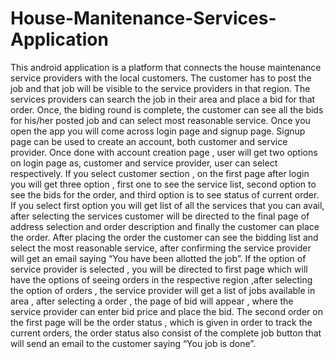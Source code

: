 # House-Manitenance-Services-Application

This android application is a platform that connects the house maintenance service providers with the local customers. The customer has to post the job and that job will 
be visible to the service providers in that region. The services providers can search the job in their area and place a bid for that order. Once, the biding round is 
complete, the customer can see all the bids for his/her posted job and can select most reasonable service.
Once you open the app you will come across login page and signup page. Signup page can be used to create an account, both customer and service provider. 
Once done with account creation page , user will get two options on login page as, customer and service provider, user can select respectively. 
If you select customer section , on the first page after login you will  get three option , first one to see the service list, second option to see the bids for the 
order, and third option is to see status of current order. If you select first option you will get list of all the services that you can avail, after selecting the 
services customer will be directed to the final page of address selection and order description and finally the customer can place the order. After placing the order 
the customer can see the bidding list and select the most reasonable service, after confirming the service provider will get an email saying “You have been allotted the 
job”.
If the option of service provider is selected , you will be directed to first page which will have the options of seeing orders in the respective region ,after selecting 
the option of orders , the service provider will get a list of jobs available in area , after selecting a order , the page of bid will appear , where the service provider
can enter bid price and place the bid. The second order on the first page will be the order status , which is given in order to track the current orders, the order status
also consist of the complete job button that will send an email to the customer saying “You job is done”.
